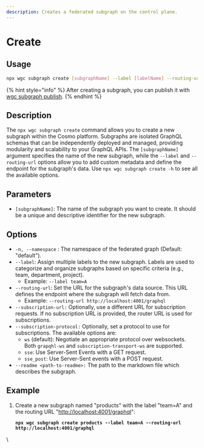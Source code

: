 ```yaml
---
description: Creates a federated subgraph on the control plane.
---
```


# Create

## Usage

```bash
npx wgc subgraph create [subgraphName] --label [labelName] --routing-url [url]
```

{% hint style="info" %}
After creating a subgraph, you can publish it with [wgc subgraph publish](publish.md).
{% endhint %}

## Description

The `npx wgc subgraph create` command allows you to create a new subgraph within the Cosmo platform. Subgraphs are isolated GraphQL schemas that can be independently deployed and managed, providing modularity and scalability to your GraphQL APIs. The `[subgraphName]` argument specifies the name of the new subgraph, while the `--label` and `--routing-url` options allow you to add custom metadata and define the endpoint for the subgraph's data. Use `npx wgc subgraph create -h` to see all the available options.

## **Parameters**

* `[subgraphName]`: The name of the subgraph you want to create. It should be a unique and descriptive identifier for the new subgraph.

## **Options**

* `-n, --namespace` : The namespace of the federated graph (Default: "default").
* `--label`: Assign multiple labels to the new subgraph. Labels are used to categorize and organize subgraphs based on specific criteria (e.g., team, department, project).
  * Example: `--label team=A`
* `--routing-url`: Set the URL for the subgraph's data source. This URL defines the endpoint where the subgraph will fetch data from.
  * Example: `--routing-url http://localhost:4001/graphql`
* `--subscription-url:` Optionally, use a different URL for subscription requests. If no subscription URL is provided, the router URL is used for subscriptions.
* `--subscription-protocol:` Optionally, set a protocol to use for subscriptions. The available options are:
  * `ws` (default): Negotiate an appropriate protocol over websockets. Both `grapqhl-ws` and `subscription-transport-ws` are supported.
  * `sse`: Use Server-Sent Events with a GET request.
  * `sse_post`: Use Server-Sent events with a POST request.
* `--readme <path-to-readme>:` The path to the markdown file which describes the subgraph.



## **Example**

1.  Create a new subgraph named "products" with the label "team=A" and the routing URL "[http://localhost:4001/graphql](http://localhost:4001/graphql)":

    <pre class="language-bash"><code class="lang-bash"><strong>npx wgc subgraph create products --label team=A --routing-url http://localhost:4001/graphql
    </strong></code></pre>

\
